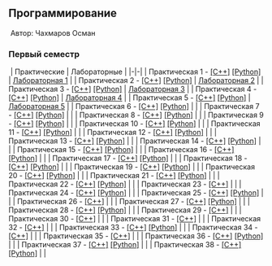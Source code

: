 ## Программирование
​
Автор: Чахмаров Осман
​
### Первый семестр
​
| Практические | Лабораторные |
|-|-|
| Практическая 1 - [[C++]](./Practice/01/C++/) [[Python]](./Practice/01/Python/) | [Лабораторная 1](./Lab/01/) |
| Практическая 2 - [[C++]](./Practice/02/C++/) [[Python]](./Practice/02/Python/) | [Лабораторная 2](./Lab/02/) |
| Практическая 3 - [[C++]](./Practice/03/C++/) [[Python]](./Practice/03/Python/) | [Лабораторная 3](./Lab/03/) |
| Практическая 4 - [[C++]](./Practice/04/C++/) [[Python]](./Practice/04/Python/) | [Лабораторная 4](./Lab/04/) |
| Практическая 5 - [[C++]](./Practice/05/C++/) [[Python]](./Practice/05/Python/) | [Лабораторная 5](./Lab/05/) |
| Практическая 6 - [[C++]](./Practice/06/C++/) [[Python]](./Practice/06/Python/) |  |
| Практическая 7 - [[C++]](./Practice/07/C++/) [[Python]](./Practice/07/Python/) |  |
| Практическая 8 - [[C++]](./Practice/08/C++/) [[Python]](./Practice/08/Python/) |  |
| Практическая 9 - [[C++]](./Practice/09/C++/) [[Python]](./Practice/09/Python/) |  |
| Практическая 10 - [[C++]](./Practice/10/C++/) [[Python]](./Practice/10/Python/) |  |
| Практическая 11 - [[C++]](./Practice/11/C++/) [[Python]](./Practice/11/Python/) |  |
| Практическая 12 - [[C++]](./Practice/12/C++/) [[Python]](./Practice/12/Python/) |  |
| Практическая 13 - [[C++]](./Practice/13/C++/) [[Python]](./Practice/13/Python/) |  |
| Практическая 14 - [[C++]](./Practice/14/C++/) [[Python]](./Practice/14/Python/) |  |
| Практическая 15 - [[C++]](./Practice/15/C++/) [[Python]](./Practice/15/Python/) |  |
| Практическая 16 - [[C++]](./Practice/16/C++/) [[Python]](./Practice/16/Python/) |  |
| Практическая 17 - [[C++]](./Practice/17/C++/) [[Python]](./Practice/17/Python/) |  |
| Практическая 18 - [[C++]](./Practice/18/C++/) [[Python]](./Practice/18/Python/) |  |
| Практическая 19 - [[C++]](./Practice/19/C++/) [[Python]](./Practice/19/Python/) |  |
| Практическая 20 - [[C++]](./Practice/20/C++/) [[Python]](./Practice/20/Python/) |  |
| Практическая 21 - [[C++]](./Practice/21/C++/) [[Python]](./Practice/21/Python/) |  |
| Практическая 22 - [[C++]](./Practice/22/C++/) [[Python]](./Practice/22/Python/) |  |
| Практическая 23 - [[C++]](./Practice/23/C++/) |  |
| Практическая 24 - [[C++]](./Practice/24/C++/) [[Python]](./Practice/24/Python/) |  |
| Практическая 25 - [[C++]](./Practice/25/C++/) [[Python]](./Practice/25/Python/) |  |
| Практическая 26 - [[C++]](./Practice/26/C++/) |  |
| Практическая 27 - [[C++]](./Practice/27/C++/) [[Python]](./Practice/27/Python/) |  |
| Практическая 28 - [[C++]](./Practice/28/C++/) [[Python]](./Practice/28/Python/) |  |
| Практическая 29 - [[C++]](./Practice/29/C++/) |  |
| Практическая 30 - [[C++]](./Practice/30/C++/) |  |
| Практическая 31 - [[C++]](./Practice/31/C++/) |  |
| Практическая 32 - [[C++]](./Practice/32/C++/) |  |
| Практическая 33 - [[C++]](./Practice/33/C++/) [[Python]](./Practice/33/Python/) |  |
| Практическая 34 - [[C++]](./Practice/34/C++/) |  |
| Практическая 35 - [[C++]](./Practice/35/C++/) |  |
| Практическая 36 - [[C++]](./Practice/36/C++/) [[Python]](./Practice/36/Python/) |  |
| Практическая 37 - [[C++]](./Practice/37/C++/) [[Python]](./Practice/37/Python/) |  |
| Практическая 38 - [[C++]](./Practice/38/C++/) [[Python]](./Practice/38/Python/) |  |